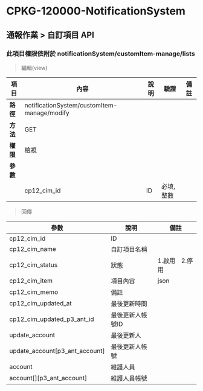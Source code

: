 # CPKG-120000-NotificationSystem

## 通報作業 > 自訂項目 API

### 此項目權限依附於 notificationSystem/customItem-manage/lists

> 編輯(view)

| 項目                      | 內容                       | 說明                |驗證                      |   備註         |
|---------------------------|----------------------------|----------------------|-----------------|----------------|
| <b>路徑</b>               | notificationSystem/customItem-manage/modify    |                        |                |                  |
| <b>方法</b>               | GET                        |                    |                    |                 |
| <b>權限</b>               | 檢視                       |                     |                   |                 |
| <b>參數</b>               |                            |                       |                 |                 |
|                          | cp12_cim_id             | ID            | 必填,整數               |                 |

> 回傳

| 參數                                                                        | 說明                            | 備註                           |
|----------------------------------------------------------------------------|--------------------------------|--------------------------------|
| cp12_cim_id               | ID                            |                                |
| cp12_cim_name               | 自訂項目名稱                            |                                |
| cp12_cim_status               | 狀態                            | 1.啟用　2.停用                               |
| cp12_cim_item               | 項目內容                            | json                               |
| cp12_cim_memo               | 備註                            |                                |
| cp12_cim_updated_at               | 最後更新時間                            |                                |
| cp12_cim_updated_p3_ant_id      | 最後更新人帳號ID                            |                                |
| update_account      | 最後更新人                            |                                |
| update_account[p3_ant_account]      | 最後更新人帳號                            |                                |
| account      | 維護人員                            |                                |
| account[][p3_ant_account]      | 維護人員帳號                            |                                |
